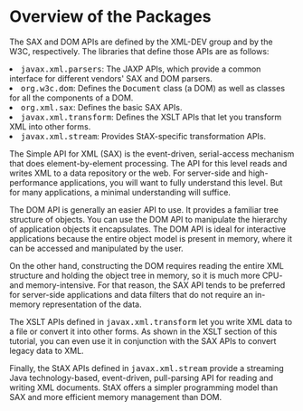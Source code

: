 
# Overview of the Packages

The SAX and DOM APIs are defined by the XML-DEV group and by the W3C, respectively. The libraries that define those APIs are as follows:

<li>
<tt>javax.xml.parsers</tt>: The JAXP APIs, which provide a common interface for different vendors' SAX and DOM parsers.
</li>
<li>
<tt>org.w3c.dom</tt>: Defines the <tt>Document</tt> class (a DOM) as well as classes for all the components of a DOM.
</li>
<li>
<tt>org.xml.sax</tt>: Defines the basic SAX APIs.
</li>
<li>
<tt>javax.xml.transform</tt>: Defines the XSLT APIs that let you transform XML into other forms.
</li>
<li>
<tt>javax.xml.stream</tt>: Provides StAX-specific transformation APIs.
</li>

The Simple API for XML (SAX) is the event-driven, serial-access mechanism that does element-by-element processing. The API for this level reads and writes XML to a data repository or the web. For server-side and high-performance applications, you will want to fully understand this level. But for many applications, a minimal understanding will suffice.

The DOM API is generally an easier API to use. It provides a familiar tree structure of objects. You can use the DOM API to manipulate the hierarchy of application objects it encapsulates. The DOM API is ideal for interactive applications because the entire object model is present in memory, where it can be accessed and manipulated by the user.

On the other hand, constructing the DOM requires reading the entire XML structure and holding the object tree in memory, so it is much more CPU- and memory-intensive. For that reason, the SAX API tends to be preferred for server-side applications and data filters that do not require an in-memory representation of the data.

The XSLT APIs defined in <tt>javax.xml.transform</tt> let you write XML data to a file or convert it into other forms. As shown in the XSLT section of this tutorial, you can even use it in conjunction with the SAX APIs to convert legacy data to XML.

Finally, the StAX APIs defined in <tt>javax.xml.stream</tt> provide a streaming Java technology-based, event-driven, pull-parsing API for reading and writing XML documents. StAX offers a simpler programming model than SAX and more efficient memory management than DOM.
